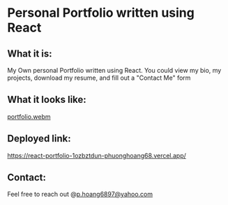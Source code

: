 # Personal Portfolio written using React

## What it is: 
My Own personal Portfolio written using React. You could view my bio, my projects, download my resume, and fill out a "Contact Me" form

## What it looks like:
[portfolio.webm](https://user-images.githubusercontent.com/109717048/209027113-b406b065-bf4e-4d4f-aa2c-3c9a38f3394e.webm)

## Deployed link: 
https://react-portfolio-1ozbztdun-phuonghoang68.vercel.app/

## Contact:
Feel free to reach out @p.hoang6897@yahoo.com
